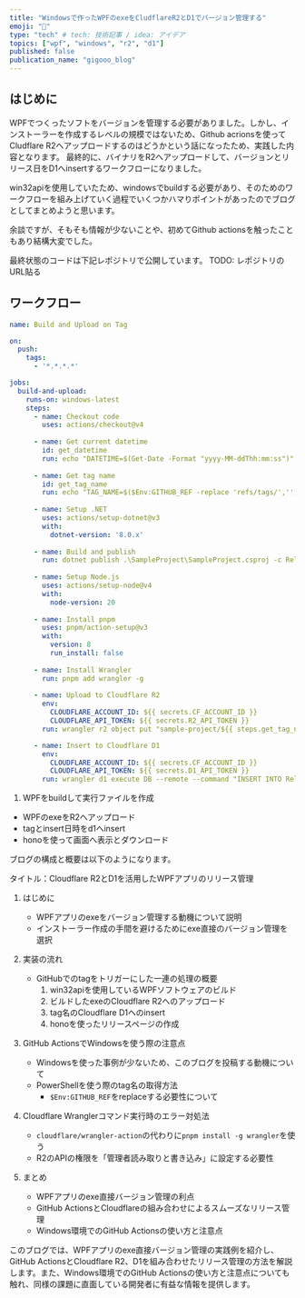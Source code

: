 ```yaml
---
title: "Windowsで作ったWPFのexeをCludflareR2とD1でバージョン管理する"
emoji: "😤"
type: "tech" # tech: 技術記事 / idea: アイデア
topics: ["wpf", "windows", "r2", "d1"]
published: false
publication_name: "gigooo_blog"
---
```

## はじめに

WPFでつくったソフトをバージョンを管理する必要がありました。しかし、インストーラーを作成するレベルの規模ではないため、Github acrionsを使ってCludflare R2へアップロードするのはどうかという話になったため、実践した内容となります。
最終的に、バイナリをR2へアップロードして、バージョンとリリース日をD1へinsertするワークフローになりました。

win32apiを使用していたため、windowsでbuildする必要があり、そのためのワークフローを組み上げていく過程でいくつかハマりポイントがあったのでブログとしてまとめようと思います。

余談ですが、そもそも情報が少ないことや、初めてGithub actionsを触ったこともあり結構大変でした。


最終状態のコードは下記レポジトリで公開しています。
TODO: レポジトリのURL貼る

## ワークフロー
```yml
name: Build and Upload on Tag

on:
  push:
    tags:
      - '*.*.*.*'

jobs:
  build-and-upload:
    runs-on: windows-latest
    steps:
      - name: Checkout code
        uses: actions/checkout@v4
        
      - name: Get current datetime
        id: get_datetime
        run: echo "DATETIME=$(Get-Date -Format "yyyy-MM-ddThh:mm:ss")" | Out-File -FilePath $Env:GITHUB_OUTPUT -Encoding utf8 -Append
        
      - name: Get tag name
        id: get_tag_name
        run: echo "TAG_NAME=$($Env:GITHUB_REF -replace 'refs/tags/','')" | Out-File -FilePath $Env:GITHUB_OUTPUT -Encoding utf8 -Append
        
      - name: Setup .NET
        uses: actions/setup-dotnet@v3
        with:
          dotnet-version: '8.0.x'
          
      - name: Build and publish
        run: dotnet publish .\SampleProject\SampleProject.csproj -c Release -o .\dist
        
      - name: Setup Node.js
        uses: actions/setup-node@v4
        with:
          node-version: 20
        
      - name: Install pnpm
        uses: pnpm/action-setup@v3
        with:
          version: 8
          run_install: false
          
      - name: Install Wrangler
        run: pnpm add wrangler -g
          
      - name: Upload to Cloudflare R2
        env:
          CLOUDFLARE_ACCOUNT_ID: ${{ secrets.CF_ACCOUNT_ID }}
          CLOUDFLARE_API_TOKEN: ${{ secrets.R2_API_TOKEN }}
        run: wrangler r2 object put "sample-project/${{ steps.get_tag_name.outputs.TAG_NAME }}/SampleProject.exe" --file=dist/SampleProject.exe

      - name: Insert to Cloudflare D1
        env:
          CLOUDFLARE_ACCOUNT_ID: ${{ secrets.CF_ACCOUNT_ID }}
          CLOUDFLARE_API_TOKEN: ${{ secrets.D1_API_TOKEN }}
        run: wrangler d1 execute DB --remote --command "INSERT INTO Release(Version, Release_date) VALUES('${{ steps.get_tag_name.outputs.TAG_NAME }}', '${{ steps.get_datetime.outputs.DATETIME }}')"
```


1. WPFをbuildして実行ファイルを作成

- WPFのexeをR2へアップロード
- tagとinsert日時をd1へinsert
- honoを使って画面へ表示とダウンロード

ブログの構成と概要は以下のようになります。

タイトル：Cloudflare R2とD1を活用したWPFアプリのリリース管理

1. はじめに
   - WPFアプリのexeをバージョン管理する動機について説明
   - インストーラー作成の手間を避けるためにexe直接のバージョン管理を選択

2. 実装の流れ
   - GitHubでのtagをトリガーにした一連の処理の概要
     1. win32apiを使用しているWPFソフトウェアのビルド
     2. ビルドしたexeのCloudflare R2へのアップロード
     3. tag名のCloudflare D1へのinsert
     4. honoを使ったリリースページの作成

3. GitHub ActionsでWindowsを使う際の注意点
   - Windowsを使った事例が少ないため、このブログを投稿する動機について
   - PowerShellを使う際のtag名の取得方法
     - `$Env:GITHUB_REF`をreplaceする必要性について

4. Cloudflare Wranglerコマンド実行時のエラー対処法
   - `cloudflare/wrangler-action`の代わりに`pnpm install -g wrangler`を使う
   - R2のAPIの権限を「管理者読み取りと書き込み」に設定する必要性

5. まとめ
   - WPFアプリのexe直接バージョン管理の利点
   - GitHub ActionsとCloudflareの組み合わせによるスムーズなリリース管理
   - Windows環境でのGitHub Actionsの使い方と注意点

このブログでは、WPFアプリのexe直接バージョン管理の実践例を紹介し、GitHub ActionsとCloudflare R2、D1を組み合わせたリリース管理の方法を解説します。また、Windows環境でのGitHub Actionsの使い方と注意点についても触れ、同様の課題に直面している開発者に有益な情報を提供します。
